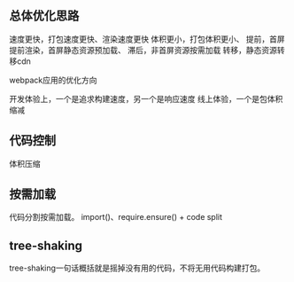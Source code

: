 
## 总体优化思路
速度更快，打包速度更快、渲染速度更快
体积更小，打包体积更小、
提前，首屏提前渲染，首屏静态资源预加载、
滞后，非首屏资源按需加载
转移，静态资源转移cdn

webpack应用的优化方向

开发体验上，一个是追求构建速度，另一个是响应速度
线上体验，一个是包体积缩减

## 代码控制
体积压缩


## 按需加载
代码分割按需加载。
import()、require.ensure() + code split 

## tree-shaking
tree-shaking一句话概括就是摇掉没有用的代码，不将无用代码构建打包。

